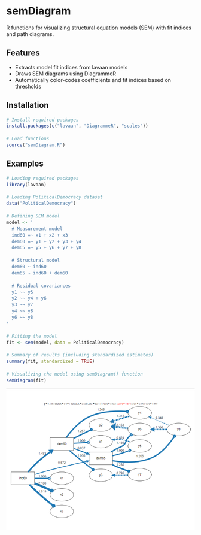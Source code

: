 # semDiagram

R functions for visualizing structural equation models (SEM) with fit indices and path diagrams.

## Features

- Extracts model fit indices from lavaan models
- Draws SEM diagrams using DiagrammeR
- Automatically color-codes coefficients and fit indices based on thresholds

## Installation

```r
# Install required packages
install.packages(c("lavaan", "DiagrammeR", "scales"))

# Load functions
source("semDiagram.R")
```

## Examples

```r
# Loading required packages
library(lavaan)

# Loading PoliticalDemocracy dataset
data("PoliticalDemocracy")

# Defining SEM model
model <- '
  # Measurement model
  ind60 =~ x1 + x2 + x3
  dem60 =~ y1 + y2 + y3 + y4
  dem65 =~ y5 + y6 + y7 + y8

  # Structural model
  dem60 ~ ind60
  dem65 ~ ind60 + dem60

  # Residual covariances
  y1 ~~ y5
  y2 ~~ y4 + y6
  y3 ~~ y7
  y4 ~~ y8
  y6 ~~ y8
'

# Fitting the model
fit <- sem(model, data = PoliticalDemocracy)

# Summary of results (including standardized estimates)
summary(fit, standardized = TRUE)

# Visualizing the model using semDiagram() function
semDiagram(fit)
```
![path](sample.png)
